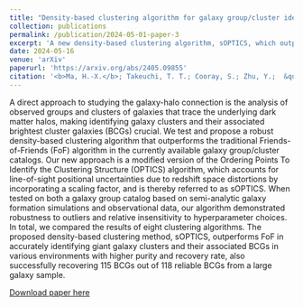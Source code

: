 ```yaml
---
title: "Density-based clustering algorithm for galaxy group/cluster identification"
collection: publications
permalink: /publication/2024-05-01-paper-3
excerpt: 'A new density-based clustering algorithm, sOPTICS, which outperforms the traditional Friends-of-Friends (FoF) algorithm in identifying galaxy groups and clusters by incorporating a scaling factor to account for line-of-sight positional uncertainties due to redshift space distortions.'
date: 2024-05-16
venue: 'arXiv'
paperurl: 'https://arxiv.org/abs/2405.09855'
citation: '<b>Ma, H.-X.</b>; Takeuchi, T. T.; Cooray, S.; Zhu, Y.;  &quot;Unsupervised Machine Learning for Identification of Galaxy Groups: A Comparative Study of Clustering Algorithms &quot; 2024, <i>arXiv e-prints</i>, arXiv:2405.09855'
---
```


A direct approach to studying the galaxy-halo connection is the analysis of observed groups and clusters of galaxies that trace the underlying dark matter halos, making identifying galaxy clusters and their associated brightest cluster galaxies (BCGs) crucial. We test and propose a robust density-based clustering algorithm that outperforms the traditional Friends-of-Friends (FoF) algorithm in the currently available galaxy group/cluster catalogs. Our new approach is a modified version of the Ordering Points To Identify the Clustering Structure (OPTICS) algorithm, which accounts for line-of-sight positional uncertainties due to redshift space distortions by incorporating a scaling factor, and is thereby referred to as sOPTICS. When tested on both a galaxy group catalog based on semi-analytic galaxy formation simulations and observational data, our algorithm demonstrated robustness to outliers and relative insensitivity to hyperparameter choices. In total, we compared the results of eight clustering algorithms. The proposed density-based clustering method, sOPTICS, outperforms FoF in accurately identifying giant galaxy clusters and their associated BCGs in various environments with higher purity and recovery rate, also successfully recovering 115 BCGs out of 118 reliable BCGs from a large galaxy sample.

[Download paper here](https://arxiv.org/pdf/2405.09855)

<!-- Recommended citation: Your Name, You. (2015). "Paper Title Number 3." <i>Journal 1</i>. 1(3). -->